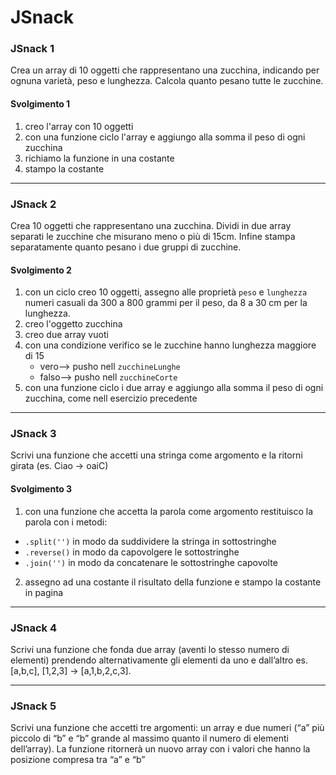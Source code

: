 # JSnack

### **JSnack 1**

Crea un array di 10 oggetti che rappresentano una zucchina, indicando per ognuna varietà, peso e lunghezza.
Calcola quanto pesano tutte le zucchine.

#### Svolgimento 1

1. creo l'array con 10 oggetti
2. con una funzione ciclo l'array e aggiungo alla somma il peso di ogni zucchina
3. richiamo la funzione in una costante
4. stampo la costante

<hr>

### **JSnack 2**

Crea 10 oggetti che rappresentano una zucchina.
Dividi in due array separati le zucchine che misurano meno o più di 15cm.
Infine stampa separatamente quanto pesano i due gruppi di zucchine.

#### Svolgimento 2

1. con un ciclo creo 10 oggetti, assegno alle proprietà `peso` e `lunghezza` numeri casuali da 300 a 800 grammi per il peso, da 8 a 30 cm per la lunghezza.
2. creo l'oggetto zucchina
3. creo due array vuoti
4. con una condizione verifico se le zucchine hanno lunghezza maggiore di 15
   - vero--> pusho nell `zucchineLunghe`
   - falso--> pusho nell `zucchineCorte`
5. con una funzione ciclo i due array e aggiungo alla somma il peso di ogni zucchina, come nell esercizio precedente

<hr>

### **JSnack 3**

Scrivi una funzione che accetti una stringa come argomento e la ritorni girata (es. Ciao -> oaiC)

#### Svolgimento 3

1. con una funzione che accetta la parola come argomento restituisco la parola con i metodi:

- `.split('')` in modo da suddividere la stringa in sottostringhe
- `.reverse()` in modo da capovolgere le sottostringhe
- `.join('')` in modo da concatenare le sottostringhe capovolte

2. assegno ad una costante il risultato della funzione e stampo la costante in pagina
<hr>

### **JSnack 4**

Scrivi una funzione che fonda due array (aventi lo stesso numero di elementi) prendendo alternativamente gli elementi da uno e dall’altro
es. [a,b,c], [1,2,3] → [a,1,b,2,c,3].

<hr>

### **JSnack 5**

Scrivi una funzione che accetti tre argomenti:
un array e due numeri (“a” più piccolo di “b” e “b” grande al massimo quanto il numero di elementi dell’array).
La funzione ritornerà un nuovo array con i valori che hanno la posizione compresa tra “a” e “b”
